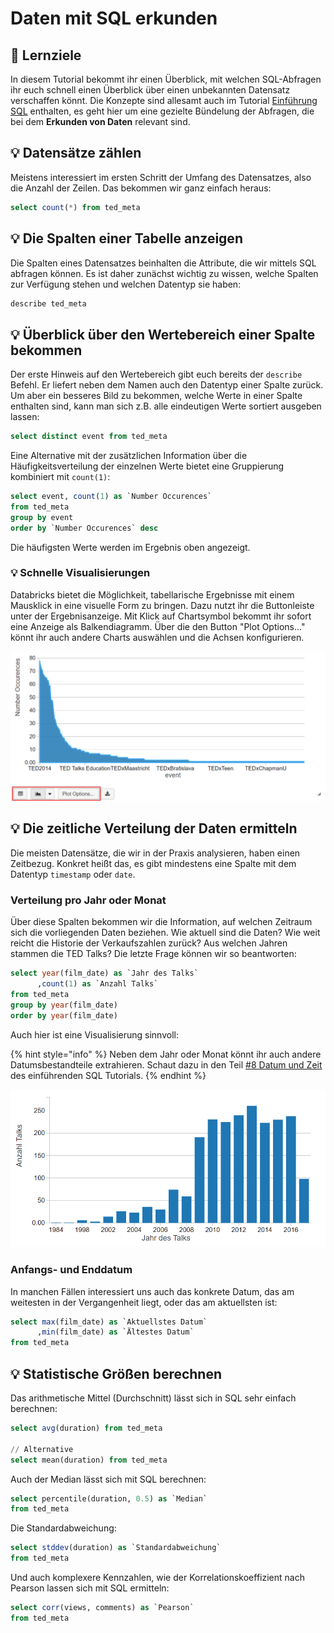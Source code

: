 # Daten mit SQL erkunden

## 🎯 Lernziele

In diesem Tutorial bekommt ihr einen Überblick, mit welchen SQL-Abfragen ihr euch schnell einen Überblick über einen unbekannten Datensatz verschaffen könnt. Die Konzepte sind allesamt auch im Tutorial [Einführung SQL](einfuehrung-sql/) enthalten, es geht hier um eine gezielte Bündelung der Abfragen, die bei dem **Erkunden von Daten** relevant sind.

## 💡 Datensätze zählen

Meistens interessiert im ersten Schritt der Umfang des Datensatzes, also die Anzahl der Zeilen. Das bekommen wir ganz einfach heraus:

```sql
select count(*) from ted_meta
```

## 💡 Die Spalten einer Tabelle anzeigen

Die Spalten eines Datensatzes beinhalten die Attribute, die wir mittels SQL abfragen können. Es ist daher zunächst wichtig zu wissen, welche Spalten zur Verfügung stehen und welchen Datentyp sie haben:

```sql
describe ted_meta
```

## 💡 Überblick über den Wertebereich einer Spalte bekommen

Der erste Hinweis auf den Wertebereich gibt euch bereits der `describe` Befehl. Er liefert neben dem Namen auch den Datentyp einer Spalte zurück. Um aber ein besseres Bild zu bekommen, welche Werte in einer Spalte enthalten sind, kann man sich z.B. alle eindeutigen Werte sortiert ausgeben lassen:

```sql
select distinct event from ted_meta
```

Eine Alternative mit der zusätzlichen Information über die Häufigkeitsverteilung der einzelnen Werte bietet  eine Gruppierung kombiniert mit `count(1)`:

```sql
select event, count(1) as `Number Occurences`
from ted_meta
group by event
order by `Number Occurences` desc
```

Die häufigsten Werte werden im Ergebnis oben angezeigt.

### 💡 Schnelle Visualisierungen

Databricks bietet die Möglichkeit, tabellarische Ergebnisse mit einem Mausklick in eine visuelle Form zu bringen. Dazu nutzt ihr die Buttonleiste unter der Ergebnisanzeige. Mit Klick auf Chartsymbol bekommt ihr sofort eine Anzeige als Balkendiagramm. Über die den Button "Plot Options..." könnt ihr auch andere Charts auswählen und die Achsen konfigurieren.

![Die Anzahl Talks pro Event als Area-Chart.](../../.gitbook/assets/image%20%2825%29.png)

## 💡 Die zeitliche Verteilung der Daten ermitteln

Die meisten Datensätze, die wir in der Praxis analysieren, haben einen Zeitbezug. Konkret heißt das, es gibt mindestens eine Spalte mit dem Datentyp `timestamp` oder `date`.

### Verteilung pro Jahr oder Monat

Über diese Spalten bekommen wir die Information, auf welchen Zeitraum sich die vorliegenden Daten beziehen. Wie aktuell sind die Daten? Wie weit reicht die Historie der Verkaufszahlen zurück? Aus welchen Jahren stammen die TED Talks? Die letzte Frage können wir so beantworten:

```sql
select year(film_date) as `Jahr des Talks`
      ,count(1) as `Anzahl Talks`
from ted_meta
group by year(film_date)
order by year(film_date)
```

Auch hier ist eine Visualisierung sinnvoll:

{% hint style="info" %}
Neben dem Jahr oder Monat könnt ihr auch andere Datumsbestandteile extrahieren. Schaut dazu in den Teil [\#8 Datum und Zeit](einfuehrung-sql/8-datum-und-zeit.md) des einführenden SQL Tutorials.
{% endhint %}

![](../../.gitbook/assets/image%20%285%29.png)

### Anfangs- und Enddatum

In manchen Fällen interessiert uns auch das konkrete Datum, das am weitesten in der Vergangenheit liegt, oder das am aktuellsten ist:

```sql
select max(film_date) as `Aktuellstes Datum`
      ,min(film_date) as `Ältestes Datum`
from ted_meta
```

## 💡 Statistische Größen berechnen

Das arithmetische Mittel \(Durchschnitt\) lässt sich in SQL sehr einfach berechnen:

```sql
select avg(duration) from ted_meta

// Alternative
select mean(duration) from ted_meta
```

Auch der Median lässt sich mit SQL berechnen:

```sql
select percentile(duration, 0.5) as `Median`
from ted_meta
```

Die Standardabweichung:

```sql
select stddev(duration) as `Standardabweichung`
from ted_meta
```

Und auch komplexere Kennzahlen, wie der Korrelationskoeffizient nach Pearson lassen sich mit SQL ermitteln:

```sql
select corr(views, comments) as `Pearson`
from ted_meta
```

